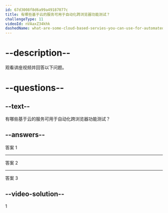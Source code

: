```yaml
---
id: 67d3008f8d6a99a49187077c
title: 有哪些基于云的服务可用于自动化跨浏览器功能测试？
challengeType: 11
videoId: nVAaxZ34khk
dashedName: what-are-some-cloud-based-servies-you-can-use-for-automated-cross-browser-functional-testing
---
```


# --description--

观看讲座视频并回答以下问题。

# --questions--

## --text--

有哪些基于云的服务可用于自动化跨浏览器功能测试？

## --answers--

答案 1

---

答案 2

---

答案 3

## --video-solution--

1

